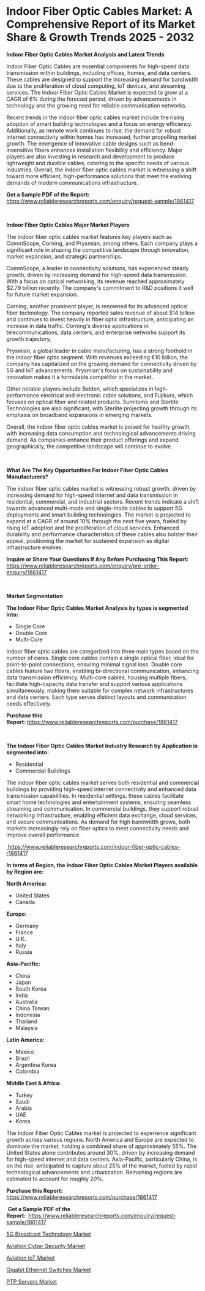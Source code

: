 <p><h1>Indoor Fiber Optic Cables Market: A Comprehensive Report of its Market Share & Growth Trends 2025 - 2032</h1></p><p><strong>Indoor Fiber Optic Cables Market Analysis and Latest Trends</strong></p>
<p><p>Indoor Fiber Optic Cables are essential components for high-speed data transmission within buildings, including offices, homes, and data centers. These cables are designed to support the increasing demand for bandwidth due to the proliferation of cloud computing, IoT devices, and streaming services. The Indoor Fiber Optic Cables Market is expected to grow at a CAGR of 6% during the forecast period, driven by advancements in technology and the growing need for reliable communication networks.</p><p>Recent trends in the indoor fiber optic cables market include the rising adoption of smart building technologies and a focus on energy efficiency. Additionally, as remote work continues to rise, the demand for robust internet connectivity within homes has increased, further propelling market growth. The emergence of innovative cable designs such as bend-insensitive fibers enhances installation flexibility and efficiency. Major players are also investing in research and development to produce lightweight and durable cables, catering to the specific needs of various industries. Overall, the indoor fiber optic cables market is witnessing a shift toward more efficient, high-performance solutions that meet the evolving demands of modern communications infrastructure.</p></p>
<p><strong>Get a Sample PDF of the Report:&nbsp;</strong> <a href="https://www.reliableresearchreports.com/enquiry/request-sample/1861417?utm_campaign=34&utm_medium=2&utm_source=Github&utm_content=ia&utm_term=15022025&utm_id=indoor-fiber-optic-cables">https://www.reliableresearchreports.com/enquiry/request-sample/1861417</a></p>
<p>&nbsp;</p>
<p><strong>Indoor Fiber Optic Cables Major Market Players</strong></p>
<p><p>The indoor fiber optic cables market features key players such as CommScope, Corning, and Prysmian, among others. Each company plays a significant role in shaping the competitive landscape through innovation, market expansion, and strategic partnerships.</p><p>CommScope, a leader in connectivity solutions, has experienced steady growth, driven by increasing demand for high-speed data transmission. With a focus on optical networking, its revenue reached approximately $2.79 billion recently. The company's commitment to R&D positions it well for future market expansion.</p><p>Corning, another prominent player, is renowned for its advanced optical fiber technology. The company reported sales revenue of about $14 billion and continues to invest heavily in fiber optic infrastructure, anticipating an increase in data traffic. Corning's diverse applications in telecommunications, data centers, and enterprise networks support its growth trajectory.</p><p>Prysmian, a global leader in cable manufacturing, has a strong foothold in the indoor fiber optic segment. With revenues exceeding €10 billion, the company has capitalized on the growing demand for connectivity driven by 5G and IoT advancements. Prysmian's focus on sustainability and innovation makes it a formidable competitor in the market.</p><p>Other notable players include Belden, which specializes in high-performance electrical and electronic cable solutions, and Fujikura, which focuses on optical fiber and related products. Sumitomo and Sterlite Technologies are also significant, with Sterlite projecting growth through its emphasis on broadband expansions in emerging markets.</p><p>Overall, the indoor fiber optic cables market is poised for healthy growth, with increasing data consumption and technological advancements driving demand. As companies enhance their product offerings and expand geographically, the competitive landscape will continue to evolve.</p></p>
<p>&nbsp;</p>
<p><strong>What Are The Key Opportunities For Indoor Fiber Optic Cables Manufacturers?</strong></p>
<p><p>The indoor fiber optic cables market is witnessing robust growth, driven by increasing demand for high-speed internet and data transmission in residential, commercial, and industrial sectors. Recent trends indicate a shift towards advanced multi-mode and single-mode cables to support 5G deployments and smart building technologies. The market is projected to expand at a CAGR of around 10% through the next five years, fueled by rising IoT adoption and the proliferation of cloud services. Enhanced durability and performance characteristics of these cables also bolster their appeal, positioning the market for sustained expansion as digital infrastructure evolves.</p></p>
<p><strong>Inquire or Share Your Questions If Any Before Purchasing This Report:</strong> <a href="https://www.reliableresearchreports.com/enquiry/pre-order-enquiry/1861417?utm_campaign=34&utm_medium=2&utm_source=Github&utm_content=ia&utm_term=15022025&utm_id=indoor-fiber-optic-cables">https://www.reliableresearchreports.com/enquiry/pre-order-enquiry/1861417</a></p>
<p>&nbsp;</p>
<p><strong>Market Segmentation</strong></p>
<p><strong>The Indoor Fiber Optic Cables Market Analysis by types is segmented into:</strong></p>
<p><ul><li>Single Core</li><li>Double Core</li><li>Multi-Core</li></ul></p>
<p><p>Indoor fiber optic cables are categorized into three main types based on the number of cores. Single core cables contain a single optical fiber, ideal for point-to-point connections, ensuring minimal signal loss. Double core cables feature two fibers, enabling bi-directional communication, enhancing data transmission efficiency. Multi-core cables, housing multiple fibers, facilitate high-capacity data transfer and support various applications simultaneously, making them suitable for complex network infrastructures and data centers. Each type serves distinct layouts and communication needs effectively.</p></p>
<p><strong>Purchase this Report:&nbsp;</strong><a href="https://www.reliableresearchreports.com/purchase/1861417?utm_campaign=34&utm_medium=2&utm_source=Github&utm_content=ia&utm_term=15022025&utm_id=indoor-fiber-optic-cables">https://www.reliableresearchreports.com/purchase/1861417</a></p>
<p>&nbsp;</p>
<p><strong>The Indoor Fiber Optic Cables Market Industry Research by Application is segmented into:</strong></p>
<p><ul><li>Residential</li><li>Commercial Buildings</li></ul></p>
<p><p>The indoor fiber optic cables market serves both residential and commercial buildings by providing high-speed internet connectivity and enhanced data transmission capabilities. In residential settings, these cables facilitate smart home technologies and entertainment systems, ensuring seamless streaming and communication. In commercial buildings, they support robust networking infrastructure, enabling efficient data exchange, cloud services, and secure communications. As demand for high bandwidth grows, both markets increasingly rely on fiber optics to meet connectivity needs and improve overall performance.</p></p>
<p><a href="https://www.reliableresearchreports.com/indoor-fiber-optic-cables-r1861417?utm_campaign=34&utm_medium=2&utm_source=Github&utm_content=ia&utm_term=15022025&utm_id=indoor-fiber-optic-cables">&nbsp;https://www.reliableresearchreports.com/indoor-fiber-optic-cables-r1861417</a></p>
<p><strong>In terms of Region, the Indoor Fiber Optic Cables Market Players available by Region are:</strong></p>
<p>
    <p> <strong> North America: </strong>
        <ul>
            <li>United States</li>
            <li>Canada</li>
        </ul>
        </p> 
    <p> <strong> Europe: </strong>
        <ul>
            <li>Germany</li>
            <li>France</li>
            <li>U.K.</li>
            <li>Italy</li>
            <li>Russia</li>
        </ul>
        </p> 
    <p> <strong> Asia-Pacific: </strong>
        <ul>
            <li>China</li>
            <li>Japan</li>
            <li>South Korea</li>
            <li>India</li>
            <li>Australia</li>
            <li>China Taiwan</li>
            <li>Indonesia</li>
            <li>Thailand</li>
            <li>Malaysia</li>
        </ul>
        </p> 
    <p> <strong> Latin America: </strong>
        <ul>
            <li>Mexico</li>
            <li>Brazil</li>
            <li>Argentina Korea</li>
            <li>Colombia</li>
        </ul>
        </p> 
    <p> <strong> Middle East & Africa: </strong>
        <ul>
            <li>Turkey</li>
            <li>Saudi</li>
            <li>Arabia</li>
            <li>UAE</li>
            <li>Korea</li>
        </ul>
    </p>
    </p>
<p><p>The Indoor Fiber Optic Cables market is projected to experience significant growth across various regions. North America and Europe are expected to dominate the market, holding a combined share of approximately 55%. The United States alone contributes around 30%, driven by increasing demand for high-speed internet and data centers. Asia-Pacific, particularly China, is on the rise, anticipated to capture about 25% of the market, fueled by rapid technological advancements and urbanization. Remaining regions are estimated to account for roughly 20%.</p></p>
<p><strong>Purchase this Report: </strong><a href="https://www.reliableresearchreports.com/purchase/1861417?utm_campaign=34&utm_medium=2&utm_source=Github&utm_content=ia&utm_term=15022025&utm_id=indoor-fiber-optic-cables">https://www.reliableresearchreports.com/purchase/1861417</a></p>
<p>&nbsp;<strong>Get a Sample PDF of the Report:&nbsp;&nbsp;</strong><a href="https://www.reliableresearchreports.com/enquiry/request-sample/1861417?utm_campaign=34&utm_medium=2&utm_source=Github&utm_content=ia&utm_term=15022025&utm_id=indoor-fiber-optic-cables">https://www.reliableresearchreports.com/enquiry/request-sample/1861417</a></p>
<p><strong></strong></p>
<p><p><a href="https://github.com/itayjedhe/Market-Research-Report-List-1/blob/main/5g-broadcast-technology-market.md?utm_campaign=34&utm_medium=2&utm_source=Github&utm_content=ia&utm_term=15022025&utm_id=indoor-fiber-optic-cables">5G Broadcast Technology Market</a></p><p><a href="https://github.com/sandoyjonet/Market-Research-Report-List-1/blob/main/aviation-cyber-security-market.md?utm_campaign=34&utm_medium=2&utm_source=Github&utm_content=ia&utm_term=15022025&utm_id=indoor-fiber-optic-cables">Aviation Cyber Security Market</a></p><p><a href="https://github.com/aoiniyaloz/Market-Research-Report-List-1/blob/main/aviation-iot-market.md?utm_campaign=34&utm_medium=2&utm_source=Github&utm_content=ia&utm_term=15022025&utm_id=indoor-fiber-optic-cables">Aviation IoT Market</a></p><p><a href="https://github.com/celpabembes/Market-Research-Report-List-1/blob/main/gigabit-ethernet-switches-market.md?utm_campaign=34&utm_medium=2&utm_source=Github&utm_content=ia&utm_term=15022025&utm_id=indoor-fiber-optic-cables">Gigabit Ethernet Switches Market</a></p><p><a href="https://github.com/voetzeszuh/Market-Research-Report-List-1/blob/main/ptp-servers-market.md?utm_campaign=34&utm_medium=2&utm_source=Github&utm_content=ia&utm_term=15022025&utm_id=indoor-fiber-optic-cables">PTP Servers Market</a></p></p>